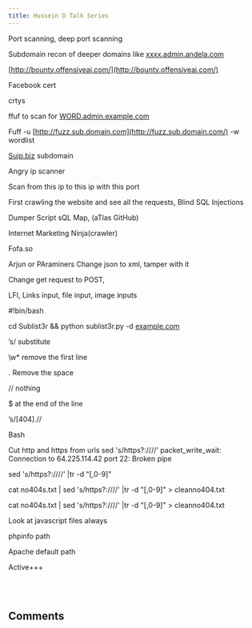 ```yaml
---
title: Hussein D Talk Series
---
```


Port scanning, deep port scanning

Subdomain recon of deeper domains like [xxxx.admin.andela.com](http://xxxx.admin.domain.com/)

[http://bounty.offensiveai.com/](http://bounty.offensiveai.com/)

Facebook cert

crtys

ffuf to scan for [WORD.admin.example.com](http://word.admin.example.com/)

Fuff -u [http://fuzz.sub.domain.com](http://fuzz.sub.domain.com/) -w wordlist

[Suip.biz](http://suip.biz/) subdomain

Angry ip scanner

Scan from this ip to this ip with this port

First crawling the website and see all the requests, Blind SQL Injections

Dumper Script sQL Map, (aTlas GitHub)

Internet Marketing Ninja(crawler)

Fofa.so

Arjun or PAraminers
Change json to xml, tamper with it

Change get request to POST,

LFI, Links input, file input, image inputs

#!bin/bash

cd Sublist3r && python sublist3r.py -d [example.com](http://example.com/)

’s/ substitute

\w* remove the first line

. Remove the space

// nothing

$ at the end of the line

’s/\[404].//

Bash

Cut http and https from urls sed 's/https\?:\/\///'
packet_write_wait: Connection to 64.225.114.42 port 22: Broken pipe

sed 's/https\?:\/\///' |tr -d "[,0-9]"

cat no404s.txt | sed 's/https\?:\/\///' |tr -d "[,0-9]" > cleanno404.txt

cat no404s.txt | sed 's/https\?:\/\///' |tr -d "[,0-9]" > cleanno404.txt

Look at javascript files always

phpinfo path

Apache default path

Active+++

<br></br>
<h2>Comments</h2>
<Giscus
id="comments"
repo="saintmalik/blog.saintmalik.me"
repoId="MDEwOlJlcG9zaXRvcnkzOTE0MzQyOTI="
category="General"
categoryId="DIC_kwDOF1TQNM4CQ8lN"
mapping="title"
term="Comments"
reactionsEnabled="1"
emitMetadata="0"
inputPosition="top"
theme="preferred_color_scheme"
lang="en"
loading="lazy"
crossorigin="anonymous"
    />